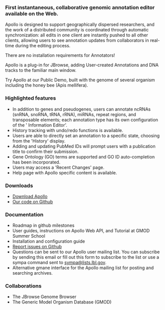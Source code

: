 <meta http-equiv="refresh" content="-1;url=http://genomearchitect.readthedocs.io/en/latest/" />

### First instantaneous, collaborative genomic annotation editor available on the Web.

Apollo is designed to support geographically dispersed researchers, and the work of a distributed community is coordinated through automatic synchronization: all edits in one client are instantly pushed to all other clients, allowing users to see annotation updates from collaborators in real-time during the editing process.

There are no installation requirements for Annotators!

Apollo is a plug-in for JBrowse, adding User-created Annotations and DNA tracks to the familiar main window.

Try Apollo at our Public Demo, built with the genome of several organism including the honey bee (Apis mellifera).

### Highlighted features

* In addition to genes and pseudogenes, users can annotate ncRNAs (snRNA, snoRNA, tRNA, rRNA), miRNAs, repeat regions, and transposable elements; each annotation type has its own configuration of the ' Information Editor'.
* History tracking with undo/redo functions is available.
* Users are able to directly set an annotation to a specific state, choosing from the 'History' display.
* Adding and updating PubMed IDs will prompt users with a publication title to confirm their submission.
* Gene Ontology (GO) terms are supported and GO ID auto-completion has been incorporated.
* Users may access a 'Recent Changes' page.
* Help page with Apollo specific content is available.

### Downloads

* [Download Apollo](https://github.com/GMOD/Apollo/latest)
* [Our code on Github](https://github.com/GMOD/Apollo)

### Documentation

* Roadmap in github milestones
* User guides, instructions on Apollo Web API, and Tutorial at GMOD Summer School
* Installation and configuration guide
* [Report issues on Github](https://github.com/GMOD/Apollo/issues)
* Questions can be sent to our Apollo user mailing list. You can subscribe by sending this email or fill out this form to subscribe to the list or use a sympa command sent to sympa@lists.lbl.gov.
* Alternative gmane interface for the Apollo mailing list for posting and searching archives.

### Collaborations
* The JBrowse Genome Browser
* The Generic Model Organism Database (GMOD)
